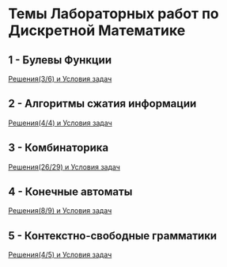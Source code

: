 # Темы Лабораторных работ по Дискретной Математике

## 1 - Булевы Функции
<a href = https://github.com/pertsevpv/ITMO-CT-2019-2020/tree/master/DiscreteMathLabs/1st-Lab>Решения(3/6) и Условия задач</a>  
## 2 - Алгоритмы сжатия информации
<a href = https://github.com/pertsevpv/ITMO-CT-2019-2020/tree/master/DiscreteMathLabs/2nd-Lab>Решения(4/4) и Условия задач</a>  
## 3 - Комбинаторика
<a href = https://github.com/pertsevpv/ITMO-CT-2019-2020/tree/master/DiscreteMathLabs/3rd-Lab>Решения(26/29) и Условия задач</a>  
## 4 - Конечные автоматы
<a href = https://github.com/pertsevpv/ITMO-CT-2019-2020/tree/master/DiscreteMathLabs/4th-Lab>Решения(8/9) и Условия задач</a>  
## 5 - Контекстно-свободные грамматики
<a href = https://github.com/pertsevpv/ITMO-CT-2019-2020/tree/master/DiscreteMathLabs/5th-Lab>Решения(4/5) и Условия задач</a>  
